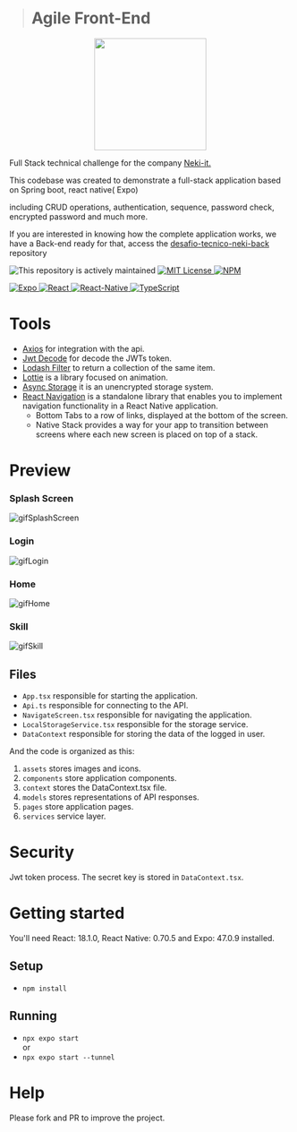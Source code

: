 > # Agile Front-End
<p align="center">
  <img width= 200 src= https://user-images.githubusercontent.com/92227976/211206151-d3999d11-9a7a-4a3d-8ef6-1b9b9129793d.png>
</p>
<p>

Full Stack technical challenge for the company <a href="https://neki-it.com.br/" target="_blank" rel="noopener noreferrer">Neki-it.</a></p>

This codebase was created to demonstrate a full-stack application based on Spring boot,
react native(
Expo)

including CRUD operations, authentication,
sequence,
password check,
encrypted password
 and much more.
    
   If you are interested in knowing how the complete application works, we have a Back-end ready for that, access the <a href="https://github.com/ggoncalvesdev/desafio-tecnico-neki-back" target="_blank" rel="noopener noreferrer"> desafio-tecnico-neki-back</a> repository
 
 <p align="left">
   <img src="https://img.shields.io/badge/Status-Maintained-green.svg" alt="This repository is           actively maintained" />
   <a href="LICENSE">
    <img src="https://img.shields.io/badge/license-MIT-brightgreen.svg" alt="MIT License" />
   </a>
   <a href="https://www.npmjs.com/package/npm/v/8.5.0">
    <img src="https://img.shields.io/badge/npm-8.5.5-blue" alt="NPM">
   </a>
 </p>

<p align="left">
  <a href="https://docs.expo.dev/">
    <img src="https://img.shields.io/badge/expo-47.0.9-blue" alt="Expo">
  </a>
  <a href="https://pt-br.reactjs.org/">
    <img src="https://img.shields.io/badge/react-18.1.0-orange" alt="React">
  </a>
   <a href="https://reactnative.dev/">
    <img src="https://img.shields.io/badge/react--native-0.70.5-orange" alt="React-Native">
  </a>
  <a href="https://www.typescriptlang.org/">
    <img src="https://img.shields.io/badge/typescript-4.6.3-blue" alt="TypeScript">
  </a>
</p>

# Tools
  
* [Axios](https://www.npmjs.com/package/axios/v/0.27.2) for integration with the api.
* [Jwt Decode](https://www.npmjs.com/package/jwt-decode) for decode the JWTs token.
* [Lodash Filter](https://www.npmjs.com/package/lodash.filter?activeTab=versions) to return a collection of the same item.
* [Lottie](https://www.npmjs.com/package/lottie-react-native) is a library focused on animation.
* [Async Storage](https://www.npmjs.com/package/@react-native-async-storage/async-storage) it is an unencrypted storage system.
* [React Navigation](https://reactnavigation.org/) is a standalone library that enables you to implement navigation functionality in a React Native application.
    * Bottom Tabs to a row of links, displayed at the bottom of the screen.
    * Native Stack provides a way for your app to transition between screens where each new screen is placed on top of a stack.

# Preview
 
 ### Splash Screen
 ![gifSplashScreen](https://user-images.githubusercontent.com/92227976/211207690-84ac7385-592a-407a-b5b6-d7232f06c20e.gif)
 
 ### Login
 ![gifLogin](https://user-images.githubusercontent.com/92227976/211208217-6d29b94e-ebe6-454f-a9b8-04a1f70ebd12.gif)

 ### Home
![gifHome](https://user-images.githubusercontent.com/92227976/211208726-cf0bbfbe-277b-4e29-8ba4-575bd5fc2277.gif)

### Skill
![gifSkill](https://user-images.githubusercontent.com/92227976/211209424-bea353db-479e-4c13-90f0-c457a7588d8b.gif)
    
## Files

-   `App.tsx` responsible for starting the application.
-   `Api.ts` responsible for connecting to the API.
-   `NavigateScreen.tsx` responsible for navigating the application.
-   `LocalStorageService.tsx` responsible for the storage service.
-   `DataContext` responsible for storing the data of the logged in user.

And the code is organized as this:

1. `assets` stores images and icons.
2. `components` store application components.
3. `context` stores the DataContext.tsx file.
4. `models` stores representations of API responses.
5. `pages` store application pages.
6. `services` service layer.

# Security

Jwt token process.
The secret key is stored in `DataContext.tsx`.

# Getting started

You'll need React: 18.1.0, React Native: 0.70.5 and  Expo:  47.0.9
installed.

## Setup

* `npm install`

## Running

* `npx expo start`</br>
or
* `npx expo start --tunnel`

# Help

Please fork and PR to improve the project.

